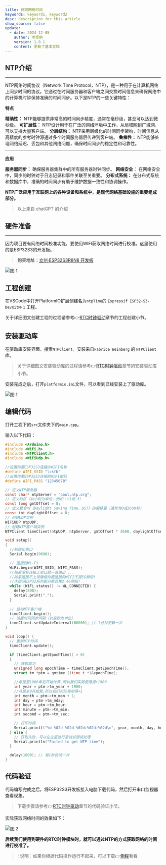 ```yaml
---
title: 获取网络时间
keywords: keyword1, keyword2
desc: description for this article
show_source: false
update:
  - date: 2024-12-05
    author: 老怪鸽
    version: 1.0.1
    content: 更新了基本文档
---
```


## NTP介绍
---
NTP网络时间协议（Network Time Protocol，NTP），是一种用于在计算机网络上同步时间的协议。它通过在时间服务器和客户端之间交换时间信息来确保网络中的计算机时钟保持准确的时间同步。以下是NTP的一些关键特性：

**特点**

**精确性：** NTP能够提供非常高的时间同步精度，通常在毫秒级，甚至可以达到微秒级。
**可扩展性：** NTP设计用于在广泛的网络环境中工作，从局域网到广域网，可以支持大量客户端。
**分层结构：** NTP采用层级化的时间同步架构，时间信息从高精度的参考时钟源通过多个时间服务器层传递到客户端。
**鲁棒性：** NTP能够处理网络延迟、丢包和其他网络问题，确保时间同步的稳定性和可靠性。

---

**应用**

**服务器同步：** 确保服务器集群中的所有服务器时钟同步。
**网络安全：** 在网络安全中，同步的时钟对于日志记录和事件关联至关重要。
**分布式系统：** 在分布式系统和数据库中，准确的时间同步有助于维护数据一致性和协调操作。

**NTP广泛应用于互联网上的各种设备和系统中，是现代网络基础设施的重要组成部分。**

> 以上来自 chatGPT 的介绍


## 硬件准备
---
因为项目要有网络时间校准功能，要使用WIFI获取网络时间进行校准。这里使用的是ESP32S3的开发板。

> **购买地址：**[立创·ESP32S3R8N8 开发板](https://item.szlcsc.com/22034693.html?fromZone=s_s__%2522%25E7%25AB%258B%25E5%2588%259B%25E5%25BC%2580%25E5%258F%2591%25E6%259D%25BF%2522)

![图 1](../../static/images/docs/diy/picxel-clock/ledmatrix/ledmatrix-2024-12-05-23-14-24.png)  

## 工程创建

在VSCode中打开PlatformIO扩展创建名为`ntpTime`的 `Espressif ESP32-S3-DevKitM-1` 工程。

关于详细图文创建工程的过程请参考👉[RTC时钟驱动](ds1302.md)章节的工程创建小节。


## 安装驱动库


在驱动库安装界面，搜索``NTPClient``，安装来自``Fabrice Weinberg`` 的 ``NTPClient``库。

> 关于详细图文安装驱动库的过程请参考👉[RTC时钟驱动](ds1302.md)章节的安装驱动库小节。

安装完成之后，打开``platformio.ini``文件，可以看到已经安装上了驱动库。

![图 1](../../static/images/docs/diy/picxel-clock/ntptime/ntptime-2024-12-05-23-43-21.png)  


## 编辑代码

打开工程下的``src``文件夹下的``main.cpp``。


输入以下代码：

```c
#include <Arduino.h>
#include <WiFi.h>
#include <NTPClient.h>
#include <WiFiUdp.h>

//设置你要ESP32S3连接的WIFI名称
#define WIFI_SSID "lckfb"     
//设置你要ESP32S3连接的WIFI密码
#define WIFI_PASS "12345678"

// 定义NTP服务器
const char* ntpServer = "pool.ntp.org";
// 定义时区（以小时为单位，例如：+1或-3）
const long gmtOffset = 8; 
// 定义夏令时（Daylight Saving Time，DST）的偏移量（通常为0或3600秒）
const int daylightOffset = 0;
// 创建UDP实例
WiFiUDP ntpUDP;
// 创建NTP客户端实例
NTPClient timeClient(ntpUDP, ntpServer, gmtOffset * 3600, daylightOffset * 3600);

void setup() 
{
  //初始化串口
  Serial.begin(9600);

  // 连接到Wi-Fi
  WiFi.begin(WIFI_SSID, WIFI_PASS);
  //如果没有连接上串口就一直输出 ...
  //如果连接不上请确保你要连接的WIFI不是5G频段!
  //大部分ESP32系列都只能连接2.4G频段!
  while (WiFi.status() != WL_CONNECTED) {
    delay(500);
    Serial.print(".");
  }
  
  // 启动NTP客户端
  timeClient.begin();
  // 设置时间同步间隔（以毫秒为单位）
  timeClient.setUpdateInterval(60000); // 1分钟更新一次
}

void loop() {
  // 更新NTP时间
  timeClient.update();

  if (timeClient.getEpochTime() > 0) 
  {
    // 获取成功
    unsigned long epochTime = timeClient.getEpochTime();
    struct tm *ptm = gmtime ((time_t *)&epochTime); 

    //年是至1900年后开始计算,所以我们实际使用得+1900
    int year = ptm->tm_year + 1900;
    //月是从0开始算,所以我们实际使用得+1
    int month = ptm->tm_mon + 1;
    int day = ptm->tm_mday;
    int hour = ptm->tm_hour;
    int minute = ptm->tm_min;
    int second = ptm->tm_sec;

    // 打印时间
    Serial.printf("%d-%02d-%02d %02d:%02d:%02d\n", year, month, day, hour, minute, second);
  } else {
    // 获取失败，可以在这里进行重试或错误处理
    Serial.println("Failed to get NTP time");
  }

  delay(1000); // 每1秒尝试一次
}
```

## 代码验证


代码编写完成之后，将ESP32S3开发板接入电脑下载代码，然后打开串口监视器查看现象。

> 下载步骤请参考👉[RTC时钟驱动](ds1302.md)章节的代码验证小节。


实际获取网络时间的效果如下：


![图 2](../../static/images/docs/diy/picxel-clock/ntptime/ntptime-2024-12-05-23-44-35.png)  


**后续我们使用到硬件的RTC时钟模块时，就可以通过NTP的方式获取网络的时间进行校准了。**

>! 说明：如果你根据代码操作运行不起来，可以下载👉[例程](https://gitee.com/laoguaige/esp32-s3-r8-n8-pixel-clock/tree/master/example/ntpTime)看看









